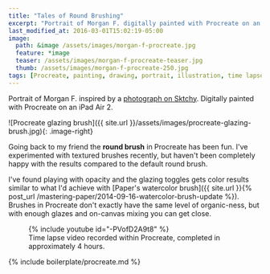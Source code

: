 ```yaml
---
title: "Tales of Round Brushing"
excerpt: "Portrait of Morgan F. digitally painted with Procreate on an iPad."
last_modified_at: 2016-03-01T15:02:19-05:00
image: 
  path: &image /assets/images/morgan-f-procreate.jpg
  feature: *image
  teaser: /assets/images/morgan-f-procreate-teaser.jpg
  thumb: /assets/images/morgan-f-procreate-250.jpg
tags: [Procreate, painting, drawing, portrait, illustration, time lapse]
---
```


Portrait of Morgan F. inspired by a [photograph on Sktchy](http://sktchy.com/rK7LX). Digitally painted with Procreate on an iPad Air 2.

![Procreate glazing brush]({{ site.url }}/assets/images/procreate-glazing-brush.jpg){: .image-right}

Going back to my friend the **round brush** in Procreate has been fun. I've experimented with textured brushes recently, but haven't been completely happy with the results compared to the default round brush.

I've found playing with opacity and the glazing toggles gets color results similar to what I'd achieve with [Paper's watercolor brush]({{ site.url }}{% post_url /mastering-paper/2014-09-16-watercolor-brush-update %}). Brushes in Procreate don't exactly have the same level of organic-ness, but with enough glazes and on-canvas mixing you can get close.

<figure class="cf">
  {% include youtube id="-PVofD2A9t8" %}
  <figcaption>Time lapse video recorded within Procreate, completed in approximately 4 hours.</figcaption>
</figure>

{% include boilerplate/procreate.md %}
